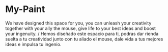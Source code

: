 # My-Paint
We have designed this space for you, you can unleash your creativity together with your ally the mouse, give life to your best ideas and boost your ingenuity. / Hemos diseñado este espacio para ti, podras dar rienda suelta a tu creatividad junto con tu aliado el mouse, dale vida a tus mejores ideas e impulsa tu ingenio.
